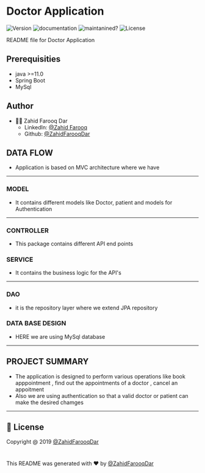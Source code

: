 # Doctor Application
![Version](https://img.shields.io/static/v1?label=java-version&message=%3E=11&color=blue) ![documentation](https://img.shields.io/static/v1?label=documentation&message=yes&color=green) ![maintanined?](https://img.shields.io/static/v1?label=maintained?&message=yes&color=green) ![License](https://img.shields.io/static/v1?label=license&message=ZAHID&color=orange)

README file for Doctor Application
## Prerequisities
* java >=11.0
* Spring Boot
* MySql

## Author

* 🙍‍♂️ Zahid Farooq Dar
  * LinkedIn: [@Zahid Farooq](https://www.linkedin.com/in/zahid-farooq-dar/)
  * Github: [@ZahidFarooqDar](https://github.com/ZahidFarooqDar)

## DATA FLOW
* Application is based on MVC architecture where we have
---
### MODEL
* It contains different models like Doctor, patient and models for Authentication
---
### CONTROLLER
* This package contains different API end points 

### SERVICE
* It contains the business logic for the API's
---
### DAO 
* it is the repository layer where we extend JPA repository 

### DATA BASE DESIGN
* HERE we are using MySql database  
---

## PROJECT SUMMARY
* The application is designed to perform various operations like book apppointment , find out the appointments of a doctor , cancel an appoitment
* Also we are using authentication so that a valid doctor or patient can make the desired chamges
---
## 📝 License

 Copyright @ 2019 [@ZahidFarooqDar](https://github.com/ZahidFarooqDar)


# 

This README was generated with ❤️ by [@ZahidFarooqDar](https://github.com/ZahidFarooqDar)
